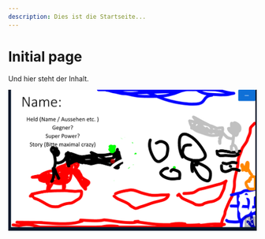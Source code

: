```yaml
---
description: Dies ist die Startseite...
---
```


# Initial page

Und hier steht der Inhalt.

![](.gitbook/assets/1-bigbluebutton-kidslab-workshop-raum-1-2021-02-14-10-37-14.png)

